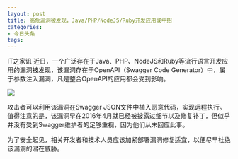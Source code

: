 ```yaml
---
layout: post
title: 高危漏洞被发现，Java/PHP/NodeJS/Ruby开发应用或中招
categories:
- 今日头条
tags:
---
```

IT之家讯 近日，一个广泛存在于Java、PHP、NodeJS和Ruby等流行语言开发应用的漏洞被发现，该漏洞存在于OpenAPI（Swagger Code Generator）中，属于参数注入漏洞，凡是整合OpenAPI的应用都会受到影响。

![](http://p3.pstatp.com/large/97b0006fd73be87f70e)

攻击者可以利用该漏洞在Swagger JSON文件中植入恶意代码，实现远程执行。值得注意的是，该漏洞早在2016年4月就已经被披露过细节以及修复补丁，但似乎并没有受到Swagger维护者的足够重视，因为他们从未回应此事。

为了安全起见，相关开发者和技术人员应该加紧部署漏洞修复适宜，以便尽早杜绝该漏洞的潜在威胁。